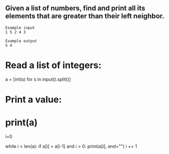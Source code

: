 ## Given a list of numbers, find and print all its elements that are greater than their left neighbor.
```
Example input
1 5 2 4 3

Example output
5 4
```
# Read a list of integers:
a = [int(s) for s in input().split()]
# Print a value:
# print(a)
i=0

while i < len(a):
  if a[i] > a[i-1] and i > 0:
    print(a[i], end="")
  i += 1
